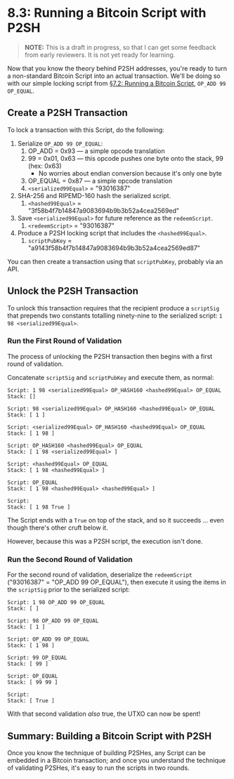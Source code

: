 # 8.3: Running a Bitcoin Script with P2SH

> **NOTE:** This is a draft in progress, so that I can get some feedback from early reviewers. It is not yet ready for learning.

Now that you know the theory behind P2SH addresses, you're ready to turn a non-standard Bitcoin Script into an actual transaction. We'll be doing so with our simple locking script from [§7.2: Running a Bitcoin Script](7_2_Running_a_Bitcoin_Script.md), `OP_ADD 99 OP_EQUAL`.

## Create a P2SH Transaction

To lock a transaction with this Script, do the following:

1. Serialize `OP_ADD 99 OP_EQUAL`:
   1. OP_ADD = 0x93 — a simple opcode translation
   2. 99 = 0x01, 0x63 — this opcode pushes one byte onto the stack, 99 (hex: 0x63)
      * No worries about endian conversion because it's only one byte
   3. OP_EQUAL = 0x87 — a simple opcode translation
   4. `<serialized99Equal>` = "93016387" 
2. SHA-256 and RIPEMD-160 hash the serialized script.
   1. `<hashed99Equal>` = "3f58b4f7b14847a9083694b9b3b52a4cea2569ed"
3. Save `<serialized99Equal>` for future reference as the `redeemScript`.
   1. `<redeemScript>` = "93016387"
4. Produce a P2SH locking script that includes the `<hashed99Equal>`.
   1. `scriptPubKey` = "a9143f58b4f7b14847a9083694b9b3b52a4cea2569ed87"

You can then create a transaction using that `scriptPubKey`, probably via an API.

## Unlock the P2SH Transaction

To unlock this transaction requires that the recipient produce a `scriptSig` that prepends two constants totalling ninety-nine to the serialized script: `1 98 <serialized99Equal>`.

### Run the First Round of Validation

The process of unlocking the P2SH transaction then begins with a first round of validation. 

Concatenate `scriptSig` and `scriptPubKey` and execute them, as normal:
```
Script: 1 98 <serialized99Equal> OP_HASH160 <hashed99Equal> OP_EQUAL
Stack: []

Script: 98 <serialized99Equal> OP_HASH160 <hashed99Equal> OP_EQUAL
Stack: [ 1 ]

Script: <serialized99Equal> OP_HASH160 <hashed99Equal> OP_EQUAL
Stack: [ 1 98 ]

Script: OP_HASH160 <hashed99Equal> OP_EQUAL
Stack: [ 1 98 <serialized99Equal> ]

Script: <hashed99Equal> OP_EQUAL
Stack: [ 1 98 <hashed99Equal> ]

Script: OP_EQUAL
Stack: [ 1 98 <hashed99Equal> <hashed99Equal> ]

Script: 
Stack: [ 1 98 True ]
```
The Script ends with a `True` on top of the stack, and so it succeeds ... even though there's other cruft below it.

However, because this was a P2SH script, the execution isn't done. 

### Run the Second Round of Validation

For the second round of validation, deserialize the `redeemScript` ("93016387" = "OP_ADD 99 OP_EQUAL"), then execute it using the items in the `scriptSig` prior to the serialized script:

```
Script: 1 98 OP_ADD 99 OP_EQUAL
Stack: [ ]

Script: 98 OP_ADD 99 OP_EQUAL
Stack: [ 1 ]

Script: OP_ADD 99 OP_EQUAL
Stack: [ 1 98 ]

Script: 99 OP_EQUAL
Stack: [ 99 ]

Script: OP_EQUAL
Stack: [ 99 99 ]

Script: 
Stack: [ True ]
```
With that second validation _also_ true, the UTXO can now be spent!

## Summary: Building a Bitcoin Script with P2SH

Once you know the technique of building P2SHes, any Script can be embedded in a Bitcoin transaction; and once you understand the technique of validating P2SHes, it's easy to run the scripts in two rounds.
